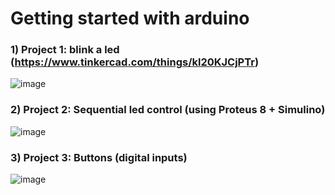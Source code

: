 # Getting started with arduino

### 1) Project 1: blink a led (https://www.tinkercad.com/things/kl20KJCjPTr)
![image](https://user-images.githubusercontent.com/94420252/230749469-5c46e56f-ed76-4f51-9ff1-55b82522e714.png)

### 2) Project 2: Sequential led control (using Proteus 8  + Simulino)
![image](https://user-images.githubusercontent.com/94420252/230749510-532029e4-0bae-453c-9e8a-4ec7fccf9509.png)

### 3) Project 3: Buttons (digital inputs)
![image](https://user-images.githubusercontent.com/94420252/232255448-49106305-27e8-4723-aee7-ec83b6c416a4.png)

